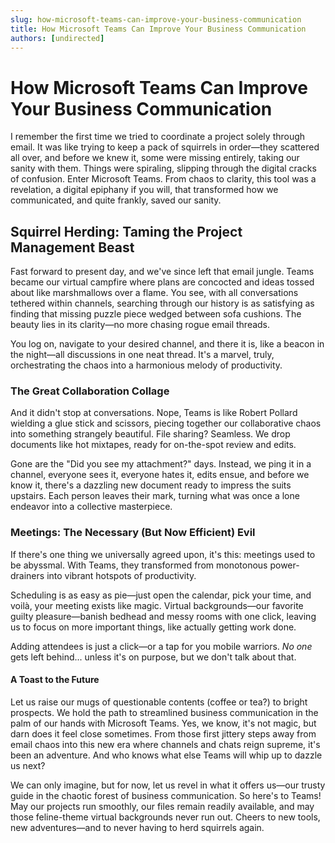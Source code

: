 ```yaml
---
slug: how-microsoft-teams-can-improve-your-business-communication
title: How Microsoft Teams Can Improve Your Business Communication
authors: [undirected]
---
```



# How Microsoft Teams Can Improve Your Business Communication

I remember the first time we tried to coordinate a project solely through email. It was like trying to keep a pack of squirrels in order—they scattered all over, and before we knew it, some were missing entirely, taking our sanity with them. Things were spiraling, slipping through the digital cracks of confusion. Enter Microsoft Teams. From chaos to clarity, this tool was a revelation, a digital epiphany if you will, that transformed how we communicated, and quite frankly, saved our sanity.  

## Squirrel Herding: Taming the Project Management Beast

Fast forward to present day, and we've since left that email jungle. Teams became our virtual campfire where plans are concocted and ideas tossed about like marshmallows over a flame. You see, with all conversations tethered within channels, searching through our history is as satisfying as finding that missing puzzle piece wedged between sofa cushions. The beauty lies in its clarity—no more chasing rogue email threads.  

You log on, navigate to your desired channel, and there it is, like a beacon in the night—all discussions in one neat thread. It's a marvel, truly, orchestrating the chaos into a harmonious melody of productivity. 

### The Great Collaboration Collage

And it didn't stop at conversations. Nope, Teams is like Robert Pollard wielding a glue stick and scissors, piecing together our collaborative chaos into something strangely beautiful. File sharing? Seamless. We drop documents like hot mixtapes, ready for on-the-spot review and edits.  

Gone are the "Did you see my attachment?" days. Instead, we ping it in a channel, everyone sees it, everyone hates it, edits ensue, and before we know it, there's a dazzling new document ready to impress the suits upstairs. Each person leaves their mark, turning what was once a lone endeavor into a collective masterpiece.  

### Meetings: The Necessary (But Now Efficient) Evil

If there's one thing we universally agreed upon, it's this: meetings used to be abyssmal. With Teams, they transformed from monotonous power-drainers into vibrant hotspots of productivity.  

Scheduling is as easy as pie—just open the calendar, pick your time, and voilà, your meeting exists like magic. Virtual backgrounds—our favorite guilty pleasure—banish bedhead and messy rooms with one click, leaving us to focus on more important things, like actually getting work done.  

Adding attendees is just a click—or a tap for you mobile warriors. *No one* gets left behind... unless it's on purpose, but we don't talk about that. 

#### A Toast to the Future

Let us raise our mugs of questionable contents (coffee or tea?) to bright prospects. We hold the path to streamlined business communication in the palm of our hands with Microsoft Teams. Yes, we know, it's not magic, but darn does it feel close sometimes. From those first jittery steps away from email chaos into this new era where channels and chats reign supreme, it's been an adventure. And who knows what else Teams will whip up to dazzle us next?  

We can only imagine, but for now, let us revel in what it offers us—our trusty guide in the chaotic forest of business communication. So here's to Teams! May our projects run smoothly, our files remain readily available, and may those feline-theme virtual backgrounds never run out. Cheers to new tools, new adventures—and to never having to herd squirrels again.